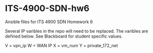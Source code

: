 # ITS-4900-SDN-hw6

Ansible files for ITS 4900 SDN Homework 6

Several IP varibles in the repo will need to be replaced. The varibles are defined below. See Blackboard for student specific values.

V = vpn_ip
W = WAN IP
X = vm_num
Y = private_172_net